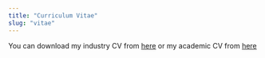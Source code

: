 ```yaml
---
title: "Curriculum Vitae"
slug: "vitae"
---
```


You can download my industry CV from [here](/vitae/industry_CV.pdf) or my academic CV from [here](/vitae/academic_CV.pdf)